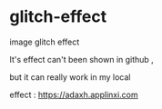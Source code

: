 # glitch-effect
image glitch effect

It's effect can't been shown in github , 

but it can really work in my local

effect : https://adaxh.applinxi.com
